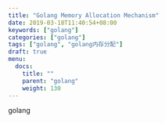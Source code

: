 ```yaml
---
title: "Golang Memory Allocation Mechanism"
date: 2019-03-18T11:40:54+08:00
keywords: ["golang"]
categories: ["golang"]
tags: ["golang", "golang内存分配"]
draft: true
menu:
  docs:
    title: ""
    parent: "golang"
    weight: 130
---
```


golang 
